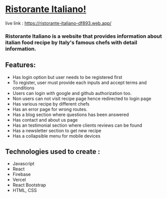 # [Ristorante Italiano!]
live link : https://ristorante-italiano-df893.web.app/

### Ristorante Italiano is a website that provides information about italian food recipe by Italy's famous chefs with detail information.
## Features:
- Has login option but user needs to be registered first
- To register, user must provide each inputs and accept terms and conditions
- Users can login with google and github authorization too.
- Non users can not visit recipe page hence redirected to login page
- Has various recipe by different chefs
- Has an error page for wrong routes.
- Has a blog section where questions has been answered
- Has contact and about us page
- Has an testimonial section where clients reviews can be found
- Has a newsletter section to get new recipe
- Has a collapsible menu for mobile devices 

## Technologies used to create : 
- Javascript
- React
- Firebase
- Vercel
- React Bootstrap
- HTML, CSS


[Ristorante Italiano!]: <https://ristorante-italiano-df893.web.app/>
